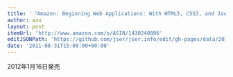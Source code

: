 ```yaml
---
title: '『Amazon: Beginning Web Applications: With HTML5, CSS3, and JavaScript: Robert Diana』'
author: azu
layout: post
itemUrl: 'http://www.amazon.com/o/ASIN/1430240806'
editJSONPath: 'https://github.com/jser/jser.info/edit/gh-pages/data/2011/08/index.json'
date: '2011-08-31T15:00:00+00:00'
---
```

2012年1月16日発売
